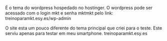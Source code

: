 É o tema do wordpress hospedado no hostinger.
O wordpress pode ser acessado com o login mkt e senha mktmkt pelo link: treinoparamkt.esy.es/wp-admin

O site esta um pouco diferente do tema principal que criei para o teste. Este serviu apenas para testar em meu smartphone.
treinoparamkt.esy.es

